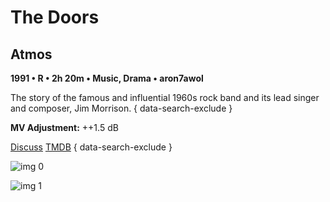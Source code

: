 # The Doors

## Atmos

**1991 • R • 2h 20m • Music, Drama • aron7awol**

The story of the famous and influential 1960s rock band and its lead singer and composer, Jim Morrison.
{ data-search-exclude }

**MV Adjustment:** ++1.5 dB

[Discuss](https://www.avsforum.com/threads/bass-eq-for-filtered-movies.2995212/post-58336018)  [TMDB](10537)
{ data-search-exclude }

![img 0](https://i.imgur.com/Yth3qNV.jpg)

![img 1](https://i.imgur.com/PZWw0DH.jpg)


